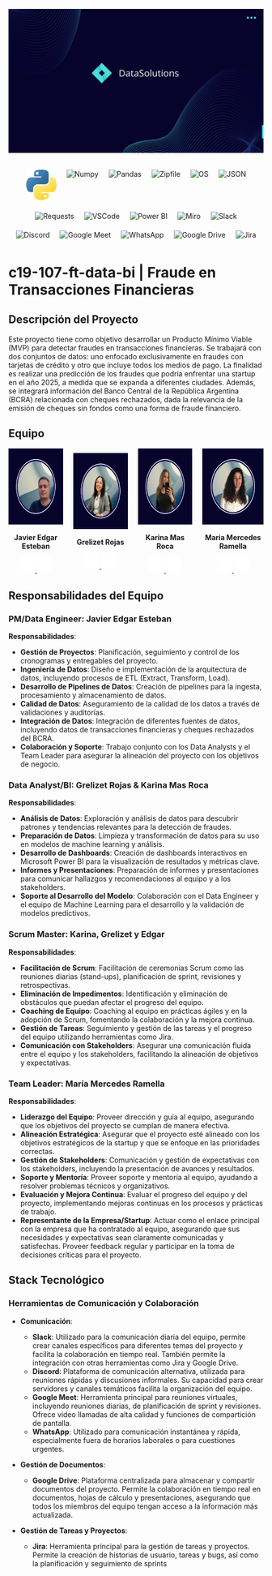 <!-- Banner -->
![Banner](Recursos/Banner.png)

<!-- Imágenes de Tecnologías y Herramientas -->
<div style="display: flex; justify-content: center; flex-wrap: wrap; margin-top: 20px;">
  <div style="margin: 10px;">
    <img src="Recursos/python.png" alt="Python" width="60" height="60">
  </div>
  <div style="margin: 10px;">
    <img src="Recursos/numpy.png" alt="Numpy" width="60" height="60">
  </div>
  <div style="margin: 10px;">
    <img src="Recursos/pandas.png" alt="Pandas" width="60" height="60">
  </div>
  <div style="margin: 10px;">
    <img src="Recursos/zipfile.png" alt="Zipfile" width="60" height="60">
  </div>
  <div style="margin: 10px;">
    <img src="Recursos/os.png" alt="OS" width="60" height="60">
  </div>
  <div style="margin: 10px;">
    <img src="Recursos/json.png" alt="JSON" width="60" height="60">
  </div>
  <div style="margin: 10px;">
    <img src="Recursos/requests.png" alt="Requests" width="60" height="60">
  </div>
  <div style="margin: 10px;">
    <img src="Recursos/vscode.png" alt="VSCode" width="60" height="60">
  </div>
  <div style="margin: 10px;">
    <img src="Recursos/powerbi.png" alt="Power BI" width="60" height="60">
  </div>
  <div style="margin: 10px;">
    <img src="Recursos/miro.png" alt="Miro" width="60" height="60">
  </div>
  <div style="margin: 10px;">
    <img src="Recursos/slack.png" alt="Slack" width="60" height="60">
  </div>
  <div style="margin: 10px;">
    <img src="Recursos/discord.png" alt="Discord" width="60" height="60">
  </div>
  <div style="margin: 10px;">
    <img src="Recursos/googlemeet.png" alt="Google Meet" width="60" height="60">
  </div>
  <div style="margin: 10px;">
    <img src="Recursos/whatsapp.png" alt="WhatsApp" width="60" height="60">
  </div>
  <div style="margin: 10px;">
    <img src="Recursos/googledrive.png" alt="Google Drive" width="60" height="60">
  </div>
  <div style="margin: 10px;">
    <img src="Recursos/jira.png" alt="Jira" width="60" height="60">
  </div>
</div>


# c19-107-ft-data-bi | Fraude en Transacciones Financieras

## Descripción del Proyecto
Este proyecto tiene como objetivo desarrollar un Producto Mínimo Viable (MVP) para detectar fraudes en transacciones financieras. Se trabajará con dos conjuntos de datos: uno enfocado exclusivamente en fraudes con tarjetas de crédito y otro que incluye todos los medios de pago. La finalidad es realizar una predicción de los fraudes que podría enfrentar una startup en el año 2025, a medida que se expanda a diferentes ciudades. Además, se integrará información del Banco Central de la República Argentina (BCRA) relacionada con cheques rechazados, dada la relevancia de la emisión de cheques sin fondos como una forma de fraude financiero.

## Equipo

<div style="display: flex; align-items: center;">
  <div style="text-align: center; margin-right: 20px;">
    <img src="Recursos/Edgar.png" alt="Javier Edgar Esteban" width="150" height="150">
    <p><strong>Javier Edgar Esteban</strong></p>
    <a href="https://github.com/JavierEdgarEsteban77" target="_blank">
      <img src="Recursos/github.png" alt="GitHub" width="30" height="30">
    </a>
    <a href="https://www.linkedin.com/in/jesteban77/" target="_blank">
      <img src="Recursos/LinkedIn.png" alt="LinkedIn" width="30" height="30">
    </a>
  </div>
  <div style="text-align: center; margin-right: 20px;">
    <img src="Recursos/Grezilet.png" alt="Grelizet Rojas" width="150" height="150">
    <p><strong>Grelizet Rojas</strong></p>
    <a href="https://github.com/grelizet" target="_blank">
      <img src="Recursos/github.png" alt="GitHub" width="30" height="30">
    </a>
    <a href="https://linkedin.com/in/grelizet-rojas-yepez" target="_blank">
      <img src="Recursos/LinkedIn.png" alt="LinkedIn" width="30" height="30">
    </a>
  </div>
  <div style="text-align: center; margin-right: 20px;">
    <img src="Recursos/Karina.png" alt="Karina Mas Roca" width="150" height="150">
    <p><strong>Karina Mas Roca</strong></p>
    <a href="https://github.com/misterio22" target="_blank">
      <img src="Recursos/github.png" alt="GitHub" width="30" height="30">
    </a>
    <a href="https://linkedin.com/in/karinamasroca/" target="_blank">
      <img src="Recursos/LinkedIn.png" alt="LinkedIn" width="30" height="30">
    </a>
  </div>
  <div style="text-align: center;">
    <img src="Recursos/Mercedes.png" alt="María Mercedes Ramella" width="150" height="150">
    <p><strong>María Mercedes Ramella</strong></p>
    <a href="https://github.com/MechiRamella" target="_blank">
      <img src="Recursos/github.png" alt="GitHub" width="30" height="30">
    </a>
    <a href="https://linkedin.com/in/mercedes-ramella/" target="_blank">
      <img src="Recursos/LinkedIn.png" alt="LinkedIn" width="30" height="30">
    </a>
  </div>
</div>

## Responsabilidades del Equipo

### **PM/Data Engineer: Javier Edgar Esteban**

**Responsabilidades**:
- **Gestión de Proyectos**: Planificación, seguimiento y control de los cronogramas y entregables del proyecto.
- **Ingeniería de Datos**: Diseño e implementación de la arquitectura de datos, incluyendo procesos de ETL (Extract, Transform, Load).
- **Desarrollo de Pipelines de Datos**: Creación de pipelines para la ingesta, procesamiento y almacenamiento de datos.
- **Calidad de Datos**: Aseguramiento de la calidad de los datos a través de validaciones y auditorías.
- **Integración de Datos**: Integración de diferentes fuentes de datos, incluyendo datos de transacciones financieras y cheques rechazados del BCRA.
- **Colaboración y Soporte**: Trabajo conjunto con los Data Analysts y el Team Leader para asegurar la alineación del proyecto con los objetivos de negocio.

### **Data Analyst/BI: Grelizet Rojas & Karina Mas Roca**

**Responsabilidades**:
- **Análisis de Datos**: Exploración y análisis de datos para descubrir patrones y tendencias relevantes para la detección de fraudes.
- **Preparación de Datos**: Limpieza y transformación de datos para su uso en modelos de machine learning y análisis.
- **Desarrollo de Dashboards**: Creación de dashboards interactivos en Microsoft Power BI para la visualización de resultados y métricas clave.
- **Informes y Presentaciones**: Preparación de informes y presentaciones para comunicar hallazgos y recomendaciones al equipo y a los stakeholders.
- **Soporte al Desarrollo del Modelo**: Colaboración con el Data Engineer y el equipo de Machine Learning para el desarrollo y la validación de modelos predictivos.

### **Scrum Master: Karina, Grelizet y Edgar**

**Responsabilidades**:
- **Facilitación de Scrum**: Facilitación de ceremonias Scrum como las reuniones diarias (stand-ups), planificación de sprint, revisiones y retrospectivas.
- **Eliminación de Impedimentos**: Identificación y eliminación de obstáculos que puedan afectar el progreso del equipo.
- **Coaching de Equipo**: Coaching al equipo en prácticas ágiles y en la adopción de Scrum, fomentando la colaboración y la mejora continua.
- **Gestión de Tareas**: Seguimiento y gestión de las tareas y el progreso del equipo utilizando herramientas como Jira.
- **Comunicación con Stakeholders**: Asegurar una comunicación fluida entre el equipo y los stakeholders, facilitando la alineación de objetivos y expectativas.

### **Team Leader: María Mercedes Ramella**

**Responsabilidades**:
- **Liderazgo del Equipo**: Proveer dirección y guía al equipo, asegurando que los objetivos del proyecto se cumplan de manera efectiva.
- **Alineación Estratégica**: Asegurar que el proyecto esté alineado con los objetivos estratégicos de la startup y que se enfoque en las prioridades correctas.
- **Gestión de Stakeholders**: Comunicación y gestión de expectativas con los stakeholders, incluyendo la presentación de avances y resultados.
- **Soporte y Mentoría**: Proveer soporte y mentoría al equipo, ayudando a resolver problemas técnicos y organizativos.
- **Evaluación y Mejora Continua**: Evaluar el progreso del equipo y del proyecto, implementando mejoras continuas en los procesos y prácticas de trabajo.
- **Representante de la Empresa/Startup**: Actuar como el enlace principal con la empresa que ha contratado al equipo, asegurando que sus necesidades y expectativas sean claramente comunicadas y satisfechas. Proveer feedback regular y participar en la toma de decisiones críticas para el proyecto.

## Stack Tecnológico

### Herramientas de Comunicación y Colaboración

- **Comunicación**:
  - **Slack**: Utilizado para la comunicación diaria del equipo, permite crear canales específicos para diferentes temas del proyecto y facilita la colaboración en tiempo real. También permite la integración con otras herramientas como Jira y Google Drive.
  - **Discord**: Plataforma de comunicación alternativa, utilizada para reuniones rápidas y discusiones informales. Su capacidad para crear servidores y canales temáticos facilita la organización del equipo.
  - **Google Meet**: Herramienta principal para reuniones virtuales, incluyendo reuniones diarias, de planificación de sprint y revisiones. Ofrece video llamadas de alta calidad y funciones de compartición de pantalla.
  - **WhatsApp**: Utilizado para comunicación instantánea y rápida, especialmente fuera de horarios laborales o para cuestiones urgentes.

- **Gestión de Documentos**:
  - **Google Drive**: Plataforma centralizada para almacenar y compartir documentos del proyecto. Permite la colaboración en tiempo real en documentos, hojas de cálculo y presentaciones, asegurando que todos los miembros del equipo tengan acceso a la información más actualizada.

- **Gestión de Tareas y Proyectos**:
  - **Jira**: Herramienta principal para la gestión de tareas y proyectos. Permite la creación de historias de usuario, tareas y bugs, así como la planificación y seguimiento de sprints
